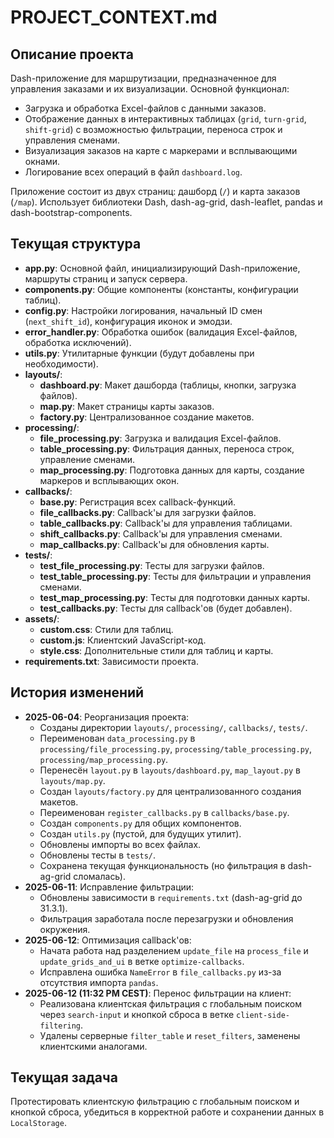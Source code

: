 # PROJECT_CONTEXT.md

## Описание проекта
Dash-приложение для маршрутизации, предназначенное для управления заказами и их визуализации. Основной функционал:
- Загрузка и обработка Excel-файлов с данными заказов.
- Отображение данных в интерактивных таблицах (`grid`, `turn-grid`, `shift-grid`) с возможностью фильтрации, переноса строк и управления сменами.
- Визуализация заказов на карте с маркерами и всплывающими окнами.
- Логирование всех операций в файл `dashboard.log`.

Приложение состоит из двух страниц: дашборд (`/`) и карта заказов (`/map`). Использует библиотеки Dash, dash-ag-grid, dash-leaflet, pandas и dash-bootstrap-components.

## Текущая структура
- **app.py**: Основной файл, инициализирующий Dash-приложение, маршруты страниц и запуск сервера.
- **components.py**: Общие компоненты (константы, конфигурации таблиц).
- **config.py**: Настройки логирования, начальный ID смен (`next_shift_id`), конфигурация иконок и эмодзи.
- **error_handler.py**: Обработка ошибок (валидация Excel-файлов, обработка исключений).
- **utils.py**: Утилитарные функции (будут добавлены при необходимости).
- **layouts/**:
  - **dashboard.py**: Макет дашборда (таблицы, кнопки, загрузка файлов).
  - **map.py**: Макет страницы карты заказов.
  - **factory.py**: Централизованное создание макетов.
- **processing/**:
  - **file_processing.py**: Загрузка и валидация Excel-файлов.
  - **table_processing.py**: Фильтрация данных, переноса строк, управление сменами.
  - **map_processing.py**: Подготовка данных для карты, создание маркеров и всплывающих окон.
- **callbacks/**:
  - **base.py**: Регистрация всех callback-функций.
  - **file_callbacks.py**: Callback'ы для загрузки файлов.
  - **table_callbacks.py**: Callback'ы для управления таблицами.
  - **shift_callbacks.py**: Callback'ы для управления сменами.
  - **map_callbacks.py**: Callback'ы для обновления карты.
- **tests/**:
  - **test_file_processing.py**: Тесты для загрузки файлов.
  - **test_table_processing.py**: Тесты для фильтрации и управления сменами.
  - **test_map_processing.py**: Тесты для подготовки данных карты.
  - **test_callbacks.py**: Тесты для callback'ов (будет добавлен).
- **assets/**:
  - **custom.css**: Стили для таблиц.
  - **custom.js**: Клиентский JavaScript-код.
  - **style.css**: Дополнительные стили для таблиц и карты.
- **requirements.txt**: Зависимости проекта.

## История изменений
- **2025-06-04**: Реорганизация проекта:
  - Созданы директории `layouts/`, `processing/`, `callbacks/`, `tests/`.
  - Переименован `data_processing.py` в `processing/file_processing.py`, `processing/table_processing.py`, `processing/map_processing.py`.
  - Перенесён `layout.py` в `layouts/dashboard.py`, `map_layout.py` в `layouts/map.py`.
  - Создан `layouts/factory.py` для централизованного создания макетов.
  - Переименован `register_callbacks.py` в `callbacks/base.py`.
  - Создан `components.py` для общих компонентов.
  - Создан `utils.py` (пустой, для будущих утилит).
  - Обновлены импорты во всех файлах.
  - Обновлены тесты в `tests/`.
  - Сохранена текущая функциональность (но фильтрация в dash-ag-grid сломалась).
- **2025-06-11**: Исправление фильтрации:
  - Обновлены зависимости в `requirements.txt` (dash-ag-grid до 31.3.1).
  - Фильтрация заработала после перезагрузки и обновления окружения.
- **2025-06-12**: Оптимизация callback'ов:
  - Начата работа над разделением `update_file` на `process_file` и `update_grids_and_ui` в ветке `optimize-callbacks`.
  - Исправлена ошибка `NameError` в `file_callbacks.py` из-за отсутствия импорта `pandas`.
- **2025-06-12 (11:32 PM CEST)**: Перенос фильтрации на клиент:
  - Реализована клиентская фильтрация с глобальным поиском через `search-input` и кнопкой сброса в ветке `client-side-filtering`.
  - Удалены серверные `filter_table` и `reset_filters`, заменены клиентскими аналогами.

## Текущая задача
Протестировать клиентскую фильтрацию с глобальным поиском и кнопкой сброса, убедиться в корректной работе и сохранении данных в `LocalStorage`.